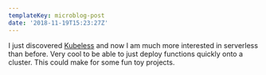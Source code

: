 ```yaml
---
templateKey: microblog-post
date: '2018-11-19T15:23:27Z'
---
```


I just discovered [Kubeless](https://kubeless.io) and now I am much more interested in serverless than before. Very cool to be able to just deploy functions quickly onto a cluster. This could make for some fun toy projects.

